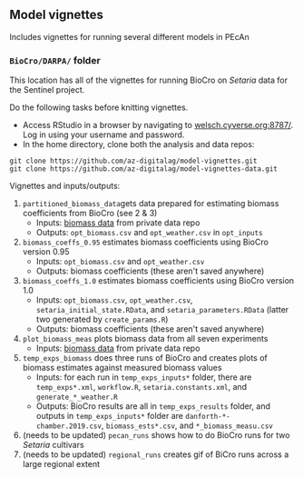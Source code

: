 ## Model vignettes
Includes vignettes for running several different models in PEcAn

### `BioCro/DARPA/` folder 
This location has all of the vignettes for running BioCro on *Setaria* data for the Sentinel project. 

Do the following tasks before knitting vignettes. 
* Access RStudio in a browser by navigating to [welsch.cyverse.org:8787/](welsch.cyverse.org:8787/). Log in using your username and password. 
* In the home directory, clone both the analysis and data repos: 
```
git clone https://github.com/az-digitalag/model-vignettes.git
git clone https://github.com/az-digitalag/model-vignettes-data.git
```

Vignettes and inputs/outputs: 
1. `partitioned_biomass_data`gets data prepared for estimating biomass coefficients from BioCro (see 2 & 3) 
	* Inputs: [biomass data](https://github.com/az-digitalag/model-vignettes-data/blob/master/2019-01-me034-mutant-biomass.csv) from private data repo
	* Outputs: `opt_biomass.csv` and `opt_weather.csv` in `opt_inputs` 
2. `biomass_coeffs_0.95` estimates biomass coefficients using BioCro version 0.95
	* Inputs: `opt_biomass.csv` and `opt_weather.csv`
	* Outputs: biomass coefficients (these aren't saved anywhere)
3. `biomass_coeffs_1.0` estimates biomass coefficients using BioCro version 1.0
	* Inputs: `opt_biomass.csv`, `opt_weather.csv`, `setaria_initial_state.RData`, and `setaria_parameters.RData` (latter two generated by `create_params.R`)
	* Outputs: biomass coefficients (these aren't saved anywhere)
4. `plot_biomass_meas` plots biomass data from all seven experiments
	* Inputs: [biomass data](https://github.com/az-digitalag/model-vignettes-data/blob/master/manual-measurements-Darpa_setaria_chambers_experiments.xlsx) from private data repo
5. `temp_exps_biomass` does three runs of BioCro and creates plots of biomass estimates against measured biomass values
	* Inputs: for each run in `temp_exps_inputs*` folder, there are `temp_exps*.xml`, `workflow.R`, `setaria.constants.xml`, and `generate_*_weather.R`
	* Outputs: BioCro results are all in `temp_exps_results` folder, and outputs in `temp_exps_inputs*` folder are `danforth-*-chamber.2019.csv`, `biomass_ests*.csv`, and `*_biomass_measu.csv`
6. (needs to be updated) `pecan_runs` shows how to do BioCro runs for two *Setaria* cultivars
7. (needs to be updated) `regional_runs` creates gif of BiCro runs across a large regional extent
